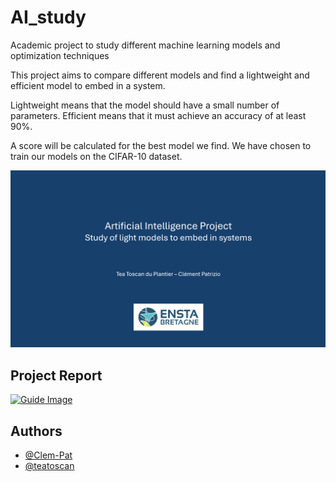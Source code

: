 # AI_study
Academic project to study different machine learning models and optimization techniques

This project aims to compare different models and find a lightweight and efficient model to embed in a system. 

Lightweight means that the model should have a small number of parameters. 
Efficient means that it must achieve an accuracy of at least 90%.

A score will be calculated for the best model we find.
We have chosen to train our models on the CIFAR-10 dataset.


![ImageApp](resources/presentation_first_page.png)


## Project Report
<a href="resources/presentation_ai_project.pdf">
  <img src="https://static.vecteezy.com/system/resources/previews/023/234/824/original/pdf-icon-red-and-white-color-for-free-png.png" alt="Guide Image" width="70" height="70">
</a>

## Authors

- [@Clem-Pat](https://www.github.com/Clem-Pat)
- [@teatoscan](https://github.com/teatoscan)

